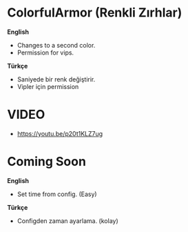 # ColorfulArmor (Renkli Zırhlar)
**English**
- Changes to a second color.
- Permission for vips.

**Türkçe**
- Saniyede bir renk değiştirir.
- Vipler için permission

# VIDEO
- https://youtu.be/p20t1KLZ7ug

# Coming Soon
**English**
- Set time from config. (Easy)

**Türkçe**
- Configden zaman ayarlama. (kolay)

